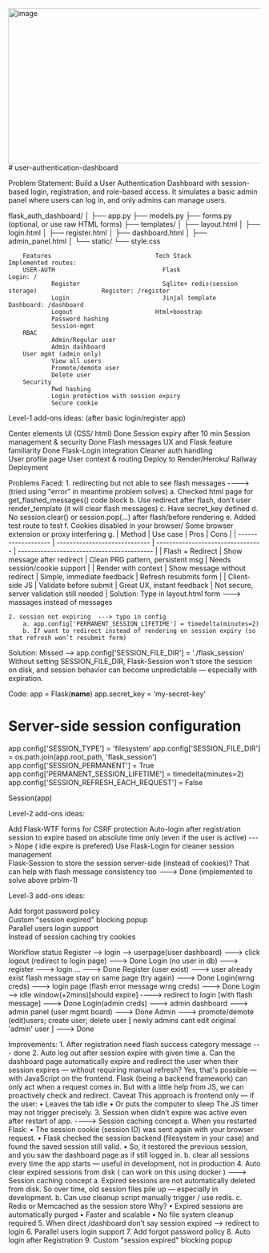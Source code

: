 <img width="968" height="310" alt="image" src="https://github.com/user-attachments/assets/bf9a6c0e-7e10-4552-8619-d96cb20ac48d" /># user-authentication-dashboard

Problem Statement:
Build a User Authentication Dashboard with session-based login, registration, and role-based access. It simulates a basic admin panel where users can log in, and only admins can manage users.

flask_auth_dashboard/
 │
├── app.py
├── models.py
├── forms.py (optional, or use raw HTML forms)
├── templates/
 │   ├── layout.html
 │   ├── login.html
 │   ├── register.html
 │   ├── dashboard.html
 │   ├── admin_panel.html
 │
 └── static/
    └── style.css

        Features	                         Tech Stack	                                 Implemented routes: 
        USER-AUTH	                           Flask	                                       Login: /
                Register	                   Sqlite+ redis(session storage)	               Register: /register
                Login	                       Jinjal template	                             Dashboard: /dashboard
                Logout	                     Html+boostrap	
                Password hashing
                Session-mgmt
        RBAC
                Admin/Regular user
                Admin dashboard
        User mgmt (admin only)
                View all users
                Promote/demote user
                Delete user
        Security
                Pwd hashing
                Login protection with session expiry
                Secure cookie
	
Level-1 add-ons ideas:
(after basic login/register app)

Center elements	                           UI (CSS/ html) 	                   Done
Session expiry after 10 min	               Session management & security	     Done
Flash messages	                           UX and Flask feature familiarity	   Done
Flask-Login integration	                   Cleaner auth handling 	
User profile page	                         User context & routing	
Deploy to Render/Heroku/ Railway	         Deployment 	

Problems Faced:
	1. redirecting but not able to see flash messages ----> (tried using "error" in meantime problem solves)
		a. Checked html page for get_flashed_messages() code block
		b. Use redirect after flash, don’t user render_template (it will clear flash messages)
		c. Have secret_key defined
		d. No session.clear() or session.pop(...) after flash/before rendering
		e. Added test route to test
		f. Cookies disabled in your browser/ Some browser extension or proxy interfering
		g. | Method              | Use case                      | Pros                              | Cons                                       |
		| ------------------- | ----------------------------- | --------------------------------- | ------------------------------------------ |
		| Flash + Redirect    | Show message after redirect   | Clean PRG pattern, persistent msg | Needs session/cookie support               |
		| Render with context | Show message without redirect | Simple, immediate feedback        | Refresh resubmits form                     |
		| Client-side JS      | Validate before submit        | Great UX, instant feedback        | Not secure, server validation still needed |
Solution:
Type in layout.html form ---> massages instead of messages

	2. session not expiring  ---> typo in config
		a. app.config['PERMANENT_SESSION_LIFETIME'] = timedelta(minutes=2)
		b. If want to redirect instead of rendering on session expiry (so that refresh won’t resubmit form)
Solution:
Missed --> app.config['SESSION_FILE_DIR'] = './flask_session'
Without setting SESSION_FILE_DIR, Flask-Session won't store the session on disk, and session behavior can become unpredictable — especially with expiration.

Code:
app = Flask(__name__)
app.secret_key = 'my-secret-key'

# Server-side session configuration
app.config['SESSION_TYPE'] = 'filesystem'
app.config['SESSION_FILE_DIR'] = os.path.join(app.root_path, 'flask_session')
app.config['SESSION_PERMANENT'] = True
app.config['PERMANENT_SESSION_LIFETIME'] = timedelta(minutes=2)
app.config['SESSION_REFRESH_EACH_REQUEST'] = False

Session(app)

Level-2 add-ons ideas:

Add Flask-WTF forms for CSRF protection	
Auto-login after registration	
session to expire based on absolute time only (even if the user is active)	---> Nope ( idle expire is prefered)
Use Flask-Login for cleaner session management	
Flask-Session to store the session server-side (instead of cookies)? That can help with flash message consistency too	--->  Done (implemented to solve above prblm-1)


Level-3 add-ons ideas:

Add forgot password policy		
Custom "session expired" blocking popup		
Parallel users login support		
Instead of session caching try cookies		

Workflow	status
Register --> login --> userpage(user dashboard) ---> click logout (redirect to login page)	---> Done
Login (no user in db) ---> register ---> login …	---> Done
Register (user exist) ---> user already exist flash message stay on same page (try again)	---> Done
Login(wrng creds) ---> login page (flash error message wrng creds)	---> Done
Login --> idle window(+2mins)[should expire] ----> redirect to login [with flash message]	---> Done
Login(admin creds) ---> admin dashboard ---> admin panel (user mgmt board)	---> Done
Admin ---> promote/demote (edit)users; create user; delete user [ newly admins cant edit original 'admin' user ]	---> Done
	
	
	

Improvements:
	1. After registration need flash success category message --- done
	2. Auto log out after session expire with given time 
		a. Can the dashboard page automatically expire and redirect the user when their session expires — without requiring manual refresh?
	Yes, that's possible — with JavaScript on the frontend. Flask (being a backend framework) can only act when a request comes in. But with a little help from JS, we can proactively check and redirect.
	Caveat
	This approach is frontend only — if the user:
		• Leaves the tab idle
		• Or puts the computer to sleep
	The JS timer may not trigger precisely.
	3. Session when didn’t expire was active even after restart of app. ----> Session caching concept 
		a. When you restarted Flask:
			• The session cookie (session ID) was sent again with your browser request.
			• Flask checked the session backend (filesystem in your case) and found the saved session still valid.
			• So, it restored the previous session, and you saw the dashboard page as if still logged in.
		b. clear all sessions every time the app starts — useful in development, not in production
	4. Auto clear expired sessions from disk ( can work on this using docker ) ---> Session caching concept
		a. Expired sessions are not automatically deleted from disk. So over time, old session files pile up — especially in development.
		b. Can use cleanup script manually trigger / use redis. 
		c. Redis or Memcached as the session store
		Why?
			• Expired sessions are automatically purged
			• Faster and scalable
			• No file system cleanup required
	5. When direct /dashboard don’t say session expired --> redirect to login
	6. Parallel users login support
	7. Add forgot password policy
	8. Auto login after Registration
	9. Custom "session expired" blocking popup
